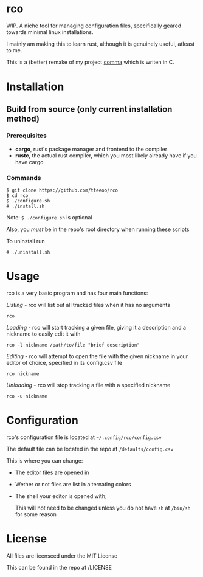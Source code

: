 # rco

WIP. A niche tool for managing configuration files, specifically geared towards minimal linux installations.

I mainly am making this to learn rust, although it is genuinely useful, atleast to me.

This is a (better) remake of my project <a href="https://github.com/tteeoo/rco">comma</a> which is writen in C.

# Installation

## Build from source (only current installation method)

### Prerequisites

* <b>cargo</b>, rust's package manager and frontend to the compiler
* <b>rustc</b>, the actual rust compiler, which you most likely already have if you have cargo

### Commands

```
$ git clone https://github.com/tteeoo/rco
$ cd rco
$ ./configure.sh
# ./install.sh
```
Note: `$ ./configure.sh` is optional

Also, you <i>must</i> be in the repo's root directory when running these scripts

To uninstall run 
```
# ./uninstall.sh
```

# Usage

rco is a very basic program and has four main functions:

*Listing* - rco will list out all tracked files when it has no arguments

`rco`

*Loading* - rco will start tracking a given file, giving it a description and a nickname to easily edit it with

`rco -l nickname /path/to/file "brief description"`


*Editing* - rco will attempt to open the file with the given nickname in your editor of choice, specified in its config.csv file

`rco nickname`


*Unloading* - rco will stop tracking a file with a specified nickname

`rco -u nickname`


# Configuration

rco's configuration file is located at `~/.config/rco/config.csv`

The default file can be located in the repo at `/defaults/config.csv`

This is where you can change:

- The editor files are opened in

- Wether or not files are list in alternating colors

- The shell your editor is opened with;

  This will not need to be changed unless you do not have `sh` at `/bin/sh` for some reason


# License

All files are licensced under the MIT License

This can be found in the repo at /LICENSE
